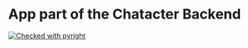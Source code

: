 # App part of the Chatacter Backend

[![Checked with pyright](https://microsoft.github.io/pyright/img/pyright_badge.svg)](https://microsoft.github.io/pyright/)
